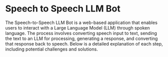 # Speech to Speech LLM Bot
The Speech-to-Speech LLM Bot is a web-based application that enables users to interact with a Large Language Model (LLM) through spoken language. The process involves converting speech input to text, sending the text to an LLM for processing, generating a response, and converting that response back to speech. Below is a detailed explanation of each step, including potential challenges and solutions.
